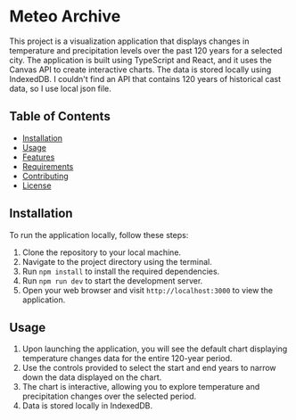 # Meteo Archive

This project is a visualization application that displays changes in temperature and precipitation levels over the past 120 years for a selected city. The application is built using TypeScript and React, and it uses the Canvas API to create interactive charts. The data is stored locally using IndexedDB. I couldn't find an API that contains 120 years of historical cast data, so I use local json file.

## Table of Contents

-  [Installation](#installation)
-  [Usage](#usage)
-  [Features](#features)
-  [Requirements](#requirements)
-  [Contributing](#contributing)
-  [License](#license)

## Installation

To run the application locally, follow these steps:

1. Clone the repository to your local machine.
2. Navigate to the project directory using the terminal.
3. Run `npm install` to install the required dependencies.
4. Run `npm run dev` to start the development server.
5. Open your web browser and visit `http://localhost:3000` to view the application.

## Usage

1. Upon launching the application, you will see the default chart displaying temperature changes data for the entire 120-year period.
2. Use the controls provided to select the start and end years to narrow down the data displayed on the chart.
3. The chart is interactive, allowing you to explore temperature and precipitation changes over the selected period.
4. Data is stored locally in IndexedDB.
